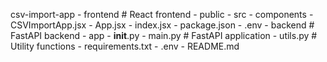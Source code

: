 csv-import-app
    - frontend                 # React frontend
        - public
        - src
            - components
                - CSVImportApp.jsx
            - App.jsx
            - index.jsx
        - package.json
        - .env
    - backend                  # FastAPI backend
        - app
            - __init__.py
            - main.py          # FastAPI application
            - utils.py         # Utility functions
        - requirements.txt
        - .env
    - README.md
